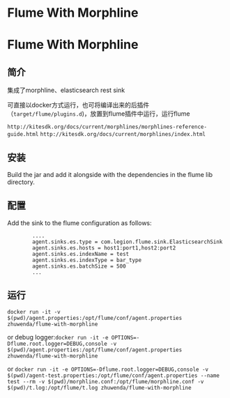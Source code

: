 # Flume With Morphline
Flume With Morphline
=============================

简介
--

集成了morphline、elasticsearch rest sink

可直接以docker方式运行，也可将编译出来的后插件（`target/flume/plugins.d`)，放置到flume插件中运行，运行flume

`http://kitesdk.org/docs/current/morphlines/morphlines-reference-guide.html`
`http://kitesdk.org/docs/current/morphlines/index.html`

安装
--

Build the jar and add it alongside with the dependencies in the flume lib directory.

配置
--

Add the sink to the flume configuration as follows:
```
        ....
        agent.sinks.es.type = com.legion.flume.sink.ElasticsearchSink
        agent.sinks.es.hosts = host1:port1,host2:port2
        agent.sinks.es.indexName = test
        agent.sinks.es.indexType = bar_type
        agent.sinks.es.batchSize = 500
        ...
```

运行
--
`docker run -it -v $(pwd)/agent.properties:/opt/flume/conf/agent.properties zhuwenda/flume-with-morphline`

or debug logger:`docker run -it -e OPTIONS=-Dflume.root.logger=DEBUG,console -v $(pwd)/agent.properties:/opt/flume/conf/agent.properties zhuwenda/flume-with-morphline`

or `docker run -it -e OPTIONS=-Dflume.root.logger=DEBUG,console -v $(pwd)/agent-test.properties:/opt/flume/conf/agent.properties --name test --rm -v $(pwd)/morphline.conf:/opt/flume/morphline.conf -v $(pwd)/t.log:/opt/flume/t.log zhuwenda/flume-with-morphline`
